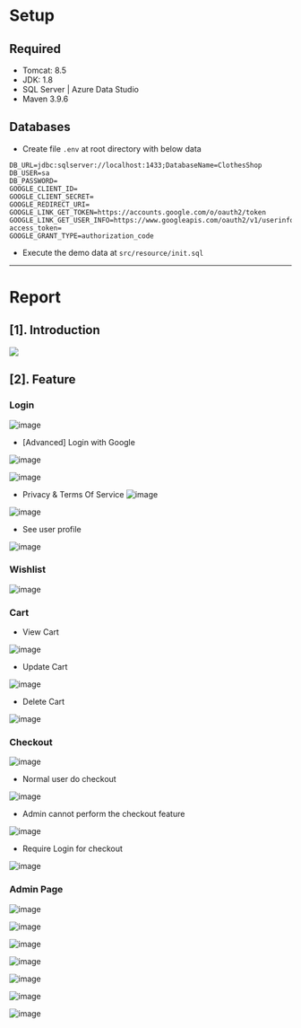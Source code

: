 # Setup

## Required
- Tomcat: 8.5
- JDK: 1.8
- SQL Server | Azure Data Studio
- Maven 3.9.6

## Databases
- Create file `.env` at root directory with below data

```text
DB_URL=jdbc:sqlserver://localhost:1433;DatabaseName=ClothesShop
DB_USER=sa
DB_PASSWORD=
GOOGLE_CLIENT_ID=
GOOGLE_CLIENT_SECRET=
GOOGLE_REDIRECT_URI=
GOOGLE_LINK_GET_TOKEN=https://accounts.google.com/o/oauth2/token
GOOGLE_LINK_GET_USER_INFO=https://www.googleapis.com/oauth2/v1/userinfo?access_token=
GOOGLE_GRANT_TYPE=authorization_code
```

- Execute the demo data at `src/resource/init.sql`

***
# Report
## [1]. Introduction
[<img src="intro.gif">](https://github.com/lcaohoanq/Clothes-Shop/blob/main/intro.gif)

## [2]. Feature
### Login

![image](https://github.com/lcaohoanq/Clothes-Shop/assets/136492579/47c7b065-0a27-4fc7-810b-ba849f5a756d)

- [Advanced] Login with Google

![image](https://github.com/lcaohoanq/Clothes-Shop/assets/136492579/57869e8c-2679-44ca-9c48-f3b36ef0fd25)

![image](https://github.com/lcaohoanq/Clothes-Shop/assets/136492579/c7475b69-11c7-4a63-b34a-6bd949bab872)

- Privacy & Terms Of Service
![image](https://github.com/lcaohoanq/Clothes-Shop/assets/136492579/230528e6-a2f7-4608-8ec6-778bfda0f5d4)

![image](https://github.com/lcaohoanq/Clothes-Shop/assets/136492579/d8a8ce32-e3e7-4db3-b781-cb58e83832a8)

- See user profile

![image](https://github.com/lcaohoanq/Clothes-Shop/assets/136492579/4f0e1149-9f7f-4323-a432-aed53813aef9)

### Wishlist
![image](https://github.com/lcaohoanq/Clothes-Shop/assets/136492579/17208a4a-1b7b-4b2c-959f-d2eb02091a3a)

### Cart
- View Cart
  
![image](https://github.com/lcaohoanq/Clothes-Shop/assets/136492579/9876d72c-2a3f-41e3-8662-b99935bbe3cc)

- Update Cart

![image](https://github.com/lcaohoanq/Clothes-Shop/assets/136492579/5b255980-e4c2-4a2a-9e5a-143c9241bf60)

- Delete Cart

![image](https://github.com/lcaohoanq/Clothes-Shop/assets/136492579/c44e7933-6d8d-43a7-ac1d-ae2dd043ad5c)


### Checkout
![image](https://github.com/lcaohoanq/Clothes-Shop/assets/136492579/a6589914-9788-4409-b343-573eae961717)

- Normal user do checkout

![image](https://github.com/lcaohoanq/Clothes-Shop/assets/136492579/13d4e82f-8979-4772-943e-ce7a2b883256)

- Admin cannot perform the checkout feature

![image](https://github.com/lcaohoanq/Clothes-Shop/assets/136492579/4e584574-14ed-4738-8ea6-732f0dc32158)


- Require Login for checkout

![image](https://github.com/lcaohoanq/Clothes-Shop/assets/136492579/540478af-b088-4b7c-8970-4d487035daaf)

### Admin Page
![image](https://github.com/lcaohoanq/Clothes-Shop/assets/136492579/b0e5253d-3222-411b-a847-aec4d1b6fd06)

![image](https://github.com/lcaohoanq/Clothes-Shop/assets/136492579/12e99a64-af28-46d8-b783-24c37f7b8b30)

![image](https://github.com/lcaohoanq/Clothes-Shop/assets/136492579/8f7bcca6-1fb0-4bbc-b44e-14461765333b)

![image](https://github.com/lcaohoanq/Clothes-Shop/assets/136492579/d84687da-9586-44be-b503-e19ac4599bd8)

![image](https://github.com/lcaohoanq/Clothes-Shop/assets/136492579/ed03463a-8756-477e-b246-45b0c0cb3cf5)

![image](https://github.com/lcaohoanq/Clothes-Shop/assets/136492579/d39cd73c-5dd8-401f-ab05-ef8805c1a023)

![image](https://github.com/lcaohoanq/Clothes-Shop/assets/136492579/7bd07f3e-e270-4764-bc12-dea3a147597a)







